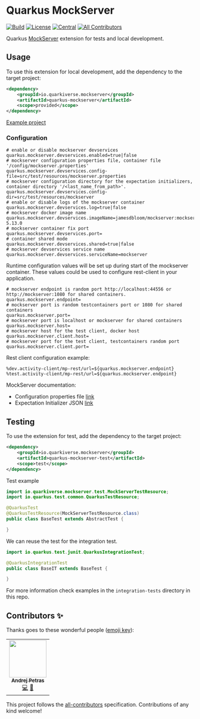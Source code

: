 # Quarkus MockServer

<!-- ALL-CONTRIBUTORS-BADGE:START - Do not remove or modify this section -->
[![Build](https://github.com/quarkiverse/quarkus-mockserver/workflows/Build/badge.svg?branch=main)](https://github.com/quarkiverse/quarkus-mockserver/actions?query=workflow%3ABuild)
[![License](https://img.shields.io/github/license/quarkiverse/quarkus-mockserver.svg)](http://www.apache.org/licenses/LICENSE-2.0)
[![Central](https://img.shields.io/maven-central/v/io.quarkiverse.mockserver/quarkus-mockserver-parent?color=green)](https://search.maven.org/search?q=g:io.quarkiverse.mockserver%20AND%20a:quarkus-mockserver-parent)
[![All Contributors](https://img.shields.io/badge/all_contributors-1-orange.svg?style=flat-square)](#contributors-)
<!-- ALL-CONTRIBUTORS-BADGE:END -->

Quarkus [MockServer](https://mock-server.com/) extension for tests and local development.

## Usage

To use this extension for local development, add the dependency to the target project:
```xml
<dependency>
    <groupId>io.quarkiverse.mockserver</groupId>
    <artifactId>quarkus-mockserver</artifactId>
    <scope>provided</scope>
</dependency>
```

[Example project](examples/local)

### Configuration

```properties
# enable or disable mockserver devservices
quarkus.mockserver.devservices.enabled=true|false
# mockserver configuration properties file, container file '/config/mockserver.properties'
quarkus.mockserver.devservices.config-file=src/test/resources/mockserver.properties
# mockserver configuration directory for the expectation initializers, container directory '/<last_name_from_path>'.
quarkus.mockserver.devservices.config-dir=src/test/resources/mockserver
# enable or disable logs of the mockserver container
quarkus.mockserver.devservices.log=true|false
# mockserver docker image name
quarkus.mockserver.devservices.imageName=jamesdbloom/mockserver:mockserver-5.13.0
# mockserver container fix port
quarkus.mockserver.devservices.port=
# container shared mode
quarkus.mockserver.devservices.shared=true|false
# mockserver devservices service name
quarkus.mockserver.devservices.serviceName=mockserver
```
Runtime configuration values will be set up during start of the mockserver container. These values could be used to configure rest-client in your application.
```properties
# mockserver endpoint is random port http://localhost:44556 or http://mockserver:1080 for shared containers. 
quarkus.mockserver.endpoint=
# mockserver port is random testcontainers port or 1080 for shared containers
quarkus.mockserver.port=
# mockserver port is localhost or mockserver for shared containers
quarkus.mockserver.host=
# mockserver host for the test client, docker host
quarkus.mockserver.client.host=
# mockserver port for the test client, testcontainers random port
quarkus.mockserver.client.port=
```
Rest client configuration example:
```properties
%dev.activity-client/mp-rest/url=${quarkus.mockserver.endpoint}
%test.activity-client/mp-rest/url=${quarkus.mockserver.endpoint}
```

MockServer documentation:
* Configuration properties file [link](https://mock-server.com/mock_server/configuration_properties.html)
* Expectation Initializer JSON [link](https://mock-server.com/mock_server/initializing_expectations.html#expectation_initializer_json)

## Testing 

To use the extension for test, add the dependency to the target project:
```xml
<dependency>
    <groupId>io.quarkiverse.mockserver</groupId>
    <artifactId>quarkus-mockserver-test</artifactId>
    <scope>test</scope>
</dependency>
```

Test example
```java
import io.quarkiverse.mockserver.test.MockServerTestResource;
import io.quarkus.test.common.QuarkusTestResource;

@QuarkusTest
@QuarkusTestResource(MockServerTestResource.class)
public class BaseTest extends AbstractTest {

}
```
We can reuse the test for the integration test.
```java
import io.quarkus.test.junit.QuarkusIntegrationTest;

@QuarkusIntegrationTest
public class BaseIT extends BaseTest {

}
```
For more information check examples in the `integration-tests` directory in this repo.

## Contributors ✨

Thanks goes to these wonderful people ([emoji key](https://allcontributors.org/docs/en/emoji-key)):

<!-- ALL-CONTRIBUTORS-LIST:START - Do not remove or modify this section -->
<!-- prettier-ignore-start -->
<!-- markdownlint-disable -->
<table>
  <tr>
    <td align="center"><a href="https://www.lorislab.org"><img src="https://avatars2.githubusercontent.com/u/828045?v=4?s=100" width="100px;" alt=""/><br /><sub><b>Andrej Petras</b></sub></a><br /><a href="https://github.com/quarkiverse/quarkiverse-mockserver/commits?author=andrejpetras" title="Code">💻</a> <a href="#maintenance-andrejpetras" title="Maintenance">🚧</a></td>
  </tr>
</table>

<!-- markdownlint-restore -->
<!-- prettier-ignore-end -->

<!-- ALL-CONTRIBUTORS-LIST:END -->

This project follows the [all-contributors](https://github.com/all-contributors/all-contributors) specification.
Contributions of any kind welcome!
